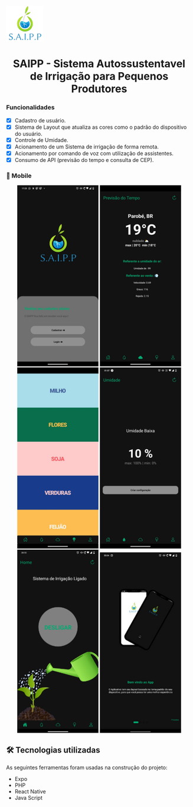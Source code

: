 <img alt="NextLevelWeek" title="#NextLevelWeek" src="./assets/saipp.png" width="100px" margin="40px">
<h1 align="center">SAIPP - Sistema Autossustentavel de Irrigação para Pequenos Produtores</h1>

### Funcionalidades

- [x] Cadastro de usuário.
- [x] Sistema de Layout que atualiza as cores como o padrão do dispositivo do usuário.
- [x] Controle de Umidade.
- [x] Acionamento de um Sistema de irrigação de forma remota.
- [x] Acionamento por comando de voz com utilização de assistentes.
- [x] Consumo de API (previsão do tempo e consulta de CEP).

### 📱 Mobile

<p align="center">
  
  <img alt="NextLevelWeek" title="#NextLevelWeek" src="./assets/WhatsApp Image 2022-12-06 at 17.24.01.jpeg" width="220px" margin="80px">
  
  <img alt="NextLevelWeek" title="#NextLevelWeek" src="./assets/WhatsApp Image 2022-10-19 at 22.18.22 (3).jpeg" width="220px"  margin="80px">
  
  <img alt="NextLevelWeek" title="#NextLevelWeek" src="./assets/WhatsApp Image 2022-10-17 at 22.23.07 (2).jpeg" width="220px"  margin="80px">

  <img alt="NextLevelWeek" title="#NextLevelWeek" src="./assets/WhatsApp Image 2022-10-20 at 01.22.01 (2).jpeg" width="220px"  margin="80px">
  
  <img alt="NextLevelWeek" title="#NextLevelWeek" src="./assets/Captura de tela 2022-12-06 174054.png" width="220px"  margin="80px">
  
  <img alt="NextLevelWeek" title="#NextLevelWeek" src="./assets/Captura de tela 2022-12-06 174005.png" width="220px"  margin="80px">
  
</p>

## 🛠 Tecnologias utilizadas

As seguintes ferramentas foram usadas na construção do projeto:

- Expo
- PHP
- React Native
- Java Script


